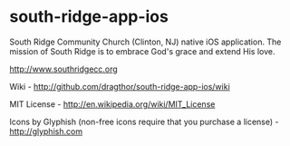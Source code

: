 south-ridge-app-ios
===================

South Ridge Community Church (Clinton, NJ) native iOS application.  The mission of South Ridge is to embrace God's grace and extend His love.

http://www.southridgecc.org

Wiki - http://github.com/dragthor/south-ridge-app-ios/wiki

MIT License - http://en.wikipedia.org/wiki/MIT_License

Icons by Glyphish (non-free icons require that you purchase a license) - http://glyphish.com
